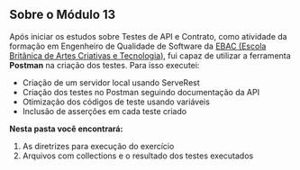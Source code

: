 ## Sobre o Módulo 13

Após iniciar os estudos sobre Testes de API e Contrato, como atividade da formação em Engenheiro de Qualidade de Software da [EBAC (Escola Britânica de Artes Criativas e Tecnologia)](https://ebaconline.com.br/engenheiro-de-qualidade), fui capaz de utilizar a ferramenta **Postman** na criação dos testes. Para isso executei:

* Criação de um servidor local usando ServeRest
* Criação dos testes no Postman seguindo documentação da API
* Otimização dos códigos de teste usando variáveis
* Inclusão de asserções em cada teste criado
  
__Nesta pasta você encontrará:__

1. As diretrizes para execução do exercício
2. Arquivos com collections e o resultado dos testes executados
